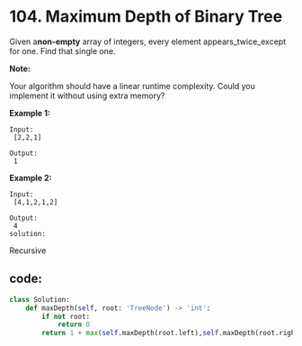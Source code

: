 # 104. Maximum Depth of Binary Tree

Given a**non-empty** array of integers, every element appears_twice_except for one. Find that single one.

**Note:**

Your algorithm should have a linear runtime complexity. Could you implement it without using extra memory?

**Example 1:**

```
Input:
 [2,2,1]

Output:
 1

```

**Example 2:**

```
Input:
 [4,1,2,1,2]

Output:
 4
solution:
```

Recursive

## code:

```py
class Solution:
    def maxDepth(self, root: 'TreeNode') -> 'int':
        if not root:
            return 0
        return 1 + max(self.maxDepth(root.left),self.maxDepth(root.right))
```



